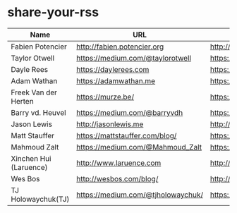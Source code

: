 # share-your-rss


|Name |  URL | RSS |
| --- | ---- | --- |
| Fabien Potencier | http://fabien.potencier.org | http://feeds.fabien.potencier.org/aidedecamp | 
| Taylor Otwell | https://medium.com/@taylorotwell | https://medium.com/feed/@taylorotwell |
| Dayle Rees | https://daylerees.com | https://daylerees.com/rss |
| Adam Wathan | https://adamwathan.me | https://adamwathan.me/rss | 
| Freek Van der Herten | https://murze.be/ | https://murze.be/feed | 
| Barry vd. Heuvel | https://medium.com/@barryvdh | https://medium.com/feed/@barryvdh |
| Jason Lewis | http://jasonlewis.me | http://jasonlewis.me/rss |
| Matt Stauffer | https://mattstauffer.com/blog/ | https://mattstauffer.com/blog/feed.atom |
| Mahmoud Zalt | https://medium.com/@Mahmoud_Zalt | https://medium.com/feed/@Mahmoud_Zalt | 
| Xinchen Hui (Laruence)|http://www.laruence.com | http://www.laruence.com/feed | 
| Wes Bos | http://wesbos.com/blog/ | http://wesbos.com/blog/feed/ | 
| TJ Holowaychuk(TJ) | https://medium.com/@tjholowaychuk/ | https://medium.com/feed/@tjholowaychuk/ |
